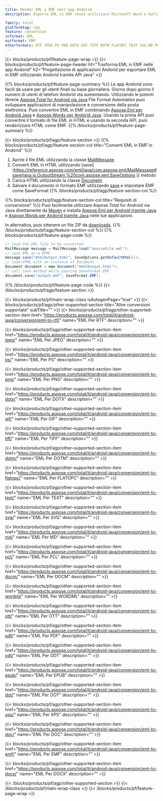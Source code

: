 ```yaml
---
title: Render EML a EMF nell'app Andorid
description: Esporta EML in EMF senza utilizzare Microsoft Word o Outlook nelle tue applicazioni Andorid

family: total
platformtag: cpp
feature: conversion
informat: EML
outformat: EMF
otherformats: RTF JPEG PS PNG DOTX GIF TIFF DOTM FLATOPC TEXT SVG MD PCL DOCM WORDML OTT PDF ODT EPUB DOT XPS DOC BMP DOCX
---
```

{{< blocks/products/pf/feature-page-wrap >}}
{{< blocks/products/pf/feature-page-header h1="Trasforma EML in EMF nelle app Andorid" h2="Progettazione di applicazioni Andorid per esportare EML in EMF utilizzando Andorid tramite API Java" >}}

{{% blocks/products/pf/feature-page-summary %}}
Le app Andorid sono facili da usare per gli utenti finali su base giornaliera. Giorno dopo giorno il numero di utenti di telefoni Andorid sta aumentando. Utilizzando le potenti librerie [Aspose.Total for Android via Java](https://products.aspose.com/total/android-java/) File Format Automation puoi sviluppare applicazioni di manipolazione e conversione della posta elettronica. Puoi convertire EML in EMF combinando [Aspose.Eml per Android Java](https://products.aspose.com/eml/android-java/) e [Aspose.Words per Andorid Java](https://products.aspose.com/words/android-java/). Usando la prima API puoi convertire il formato di file EML in HTML e usando la seconda API, puoi renderizzare HTML come EMF. 
{{% /blocks/products/pf/feature-page-summary  %}}

{{< blocks/products/pf/agp/feature-section >}}
{{% blocks/products/pf/agp/feature-section-col title="Converti EML in EMF in Andorid" %}}
1. Aprire il file EML utilizzando la classe [MailMessage](https://reference.aspose.com/eml/java/com.aspose.eml/mailmessage)
2. Converti EML in HTML utilizzando [save](https://reference.aspose.com/eml/java/com.aspose.eml/MailMessage#save(java.io.OutputStream,%20com.aspose.eml.SaveOptions )) metodo
3. Carica HTML utilizzando la classe [Document](https://reference.aspose.com/words/java/com.aspose.words/Document)
4. Salvare il documento in formato EMF utilizzando [save](https://reference.aspose.com/words/java/com.aspose.words/Document#save(java.lang.String,com.aspose.words.SaveOptions)) e impostare EMF come SaveFormat
{{% /blocks/products/pf/agp/feature-section-col %}}

{{% blocks/products/pf/agp/feature-section-col title="Requisiti di conversione" %}}
Puoi facilmente utilizzare Aspose.Total for Android via Java direttamente da [Maven](https://repository.aspose.com/webapp/#/artifacts/browse/tree/General/repo/com/aspose/aspose-total) e installa [Aspose.Eml per Android tramite Java](https://docs.aspose.com/eml/androidjava/installation/) e [Aspose.Words per Andorid tramite Java](https://docs.aspose.com/words/java/install-aspose-words-for-android-via-java/#install-asposewords-for-android-via-java-from-maven-repository) nelle tue applicazioni.

In alternativa, puoi ottenere un file ZIP da [downloads](https://downloads.aspose.com/total/androidjava).
{{% /blocks/products/pf/agp/feature-section-col %}}
{{% blocks/products/pf/feature-page-code %}}
```cs
// load the EML file to be converted
MailMessage message = MailMessage.load("sourceFile.eml"); 
// save EML as a HTML 
message.save("HtmlOutput.html", SaveOptions.getDefaultHtml());
// load HTML with an instance of Document
Document document = new Document("HtmlOutput.html");
// call save method while passing SaveFormat.EMF
document.save("output.emf", SaveFormat.EMF); 
```

{{% /blocks/products/pf/feature-page-code %}}
{{< /blocks/products/pf/agp/feature-section >}}

{{< blocks/products/pf/main-wrap-class isAutogenPage="true" >}}
{{< blocks/products/pf/agp/other-supported-section title="Altre conversioni supportate" subTitle="" >}}
{{< blocks/products/pf/agp/other-supported-section-item href="https://products.aspose.com/total/it/android-java/conversion/eml-to-rtf/" name="EML Per RTF" description="" >}}

{{< blocks/products/pf/agp/other-supported-section-item href="https://products.aspose.com/total/it/android-java/conversion/eml-to-jpeg/" name="EML Per JPEG" description="" >}}

{{< blocks/products/pf/agp/other-supported-section-item href="https://products.aspose.com/total/it/android-java/conversion/eml-to-ps/" name="EML Per PS" description="" >}}

{{< blocks/products/pf/agp/other-supported-section-item href="https://products.aspose.com/total/it/android-java/conversion/eml-to-png/" name="EML Per PNG" description="" >}}

{{< blocks/products/pf/agp/other-supported-section-item href="https://products.aspose.com/total/it/android-java/conversion/eml-to-dotx/" name="EML Per DOTX" description="" >}}

{{< blocks/products/pf/agp/other-supported-section-item href="https://products.aspose.com/total/it/android-java/conversion/eml-to-gif/" name="EML Per GIF" description="" >}}

{{< blocks/products/pf/agp/other-supported-section-item href="https://products.aspose.com/total/it/android-java/conversion/eml-to-tiff/" name="EML Per TIFF" description="" >}}

{{< blocks/products/pf/agp/other-supported-section-item href="https://products.aspose.com/total/it/android-java/conversion/eml-to-dotm/" name="EML Per DOTM" description="" >}}

{{< blocks/products/pf/agp/other-supported-section-item href="https://products.aspose.com/total/it/android-java/conversion/eml-to-flatopc/" name="EML Per FLATOPC" description="" >}}

{{< blocks/products/pf/agp/other-supported-section-item href="https://products.aspose.com/total/it/android-java/conversion/eml-to-text/" name="EML Per TEXT" description="" >}}

{{< blocks/products/pf/agp/other-supported-section-item href="https://products.aspose.com/total/it/android-java/conversion/eml-to-svg/" name="EML Per SVG" description="" >}}

{{< blocks/products/pf/agp/other-supported-section-item href="https://products.aspose.com/total/it/android-java/conversion/eml-to-md/" name="EML Per MD" description="" >}}

{{< blocks/products/pf/agp/other-supported-section-item href="https://products.aspose.com/total/it/android-java/conversion/eml-to-pcl/" name="EML Per PCL" description="" >}}

{{< blocks/products/pf/agp/other-supported-section-item href="https://products.aspose.com/total/it/android-java/conversion/eml-to-docm/" name="EML Per DOCM" description="" >}}

{{< blocks/products/pf/agp/other-supported-section-item href="https://products.aspose.com/total/it/android-java/conversion/eml-to-wordml/" name="EML Per WORDML" description="" >}}

{{< blocks/products/pf/agp/other-supported-section-item href="https://products.aspose.com/total/it/android-java/conversion/eml-to-ott/" name="EML Per OTT" description="" >}}

{{< blocks/products/pf/agp/other-supported-section-item href="https://products.aspose.com/total/it/android-java/conversion/eml-to-pdf/" name="EML Per PDF" description="" >}}

{{< blocks/products/pf/agp/other-supported-section-item href="https://products.aspose.com/total/it/android-java/conversion/eml-to-odt/" name="EML Per ODT" description="" >}}

{{< blocks/products/pf/agp/other-supported-section-item href="https://products.aspose.com/total/it/android-java/conversion/eml-to-epub/" name="EML Per EPUB" description="" >}}

{{< blocks/products/pf/agp/other-supported-section-item href="https://products.aspose.com/total/it/android-java/conversion/eml-to-dot/" name="EML Per DOT" description="" >}}

{{< blocks/products/pf/agp/other-supported-section-item href="https://products.aspose.com/total/it/android-java/conversion/eml-to-xps/" name="EML Per XPS" description="" >}}

{{< blocks/products/pf/agp/other-supported-section-item href="https://products.aspose.com/total/it/android-java/conversion/eml-to-doc/" name="EML Per DOC" description="" >}}

{{< blocks/products/pf/agp/other-supported-section-item href="https://products.aspose.com/total/it/android-java/conversion/eml-to-emf/" name="EML Per EMF" description="" >}}

{{< blocks/products/pf/agp/other-supported-section-item href="https://products.aspose.com/total/it/android-java/conversion/eml-to-docx/" name="EML Per DOCX" description="" >}}


{{< /blocks/products/pf/agp/other-supported-section >}}
{{< /blocks/products/pf/main-wrap-class >}}
{{< /blocks/products/pf/feature-page-wrap >}}
